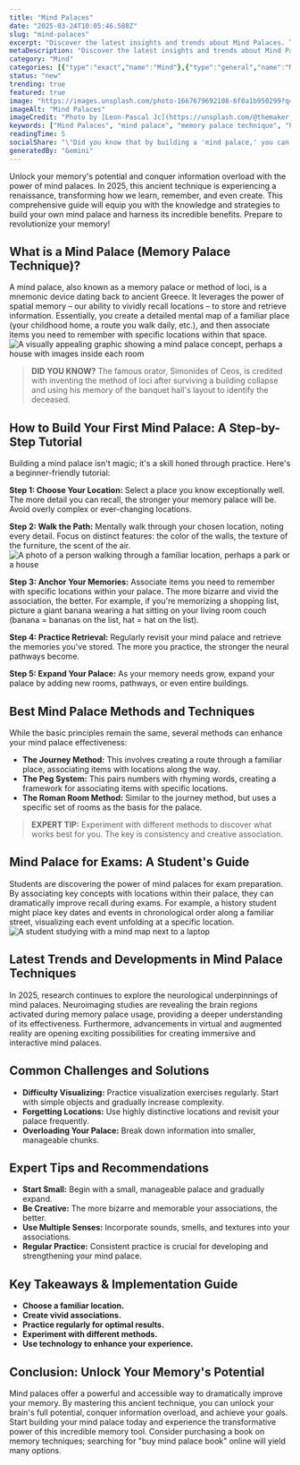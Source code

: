 ```yaml
---
title: "Mind Palaces"
date: "2025-03-24T10:05:46.588Z"
slug: "mind-palaces"
excerpt: "Discover the latest insights and trends about Mind Palaces. This comprehensive guide covers everything you need to know about Mind Palaces in 2025."
metaDescription: "Discover the latest insights and trends about Mind Palaces. This comprehensive guide covers everything you need to know about Mind Palaces in 2025."
category: "Mind"
categories: [{"type":"exact","name":"Mind"},{"type":"general","name":"Memory Techniques"},{"type":"medium","name":"Cognitive Psychology"},{"type":"specific","name":"Mnemonic Devices"},{"type":"niche","name":"Method of Loci"}]
status: "new"
trending: true
featured: true
image: "https://images.unsplash.com/photo-1667679692108-6f0a1b950299?q=85&w=1200&fit=max&fm=webp&auto=compress"
imageAlt: "Mind Palaces"
imageCredit: "Photo by [Leon-Pascal Jc](https://unsplash.com/@themaker) on Unsplash"
keywords: ["Mind Palaces", "mind palace", "memory palace technique", "how to build a mind palace", "mind palace tutorial", "best mind palace methods", "learn memory palace", "memory palace for beginners", "mind palace for exams", "buy mind palace book"]
readingTime: 5
socialShare: "\"Did you know that by building a 'mind palace,' you can transform your memory from a sieve into a fortress? This ancient technique is experiencing a modern renaissance!\""
generatedBy: "Gemini"
---
```




Unlock your memory's potential and conquer information overload with the power of mind palaces.  In 2025,  this ancient technique is experiencing a renaissance, transforming how we learn, remember, and even create. This comprehensive guide will equip you with the knowledge and strategies to build your own mind palace and harness its incredible benefits.  Prepare to revolutionize your memory!

## What is a Mind Palace (Memory Palace Technique)?

A mind palace, also known as a memory palace or method of loci, is a mnemonic device dating back to ancient Greece. It leverages the power of spatial memory – our ability to vividly recall locations – to store and retrieve information.  Essentially, you create a detailed mental map of a familiar place (your childhood home, a route you walk daily, etc.), and then associate items you need to remember with specific locations within that space.  ![A visually appealing graphic showing a mind palace concept, perhaps a house with images inside each room](https://images.unsplash.com/photo-1602288623056-8daee1faecfb?q=85&w=1200&fit=max&fm=webp&auto=compress)

> **DID YOU KNOW?**  The famous orator, Simonides of Ceos, is credited with inventing the method of loci after surviving a building collapse and using his memory of the banquet hall's layout to identify the deceased.

## How to Build Your First Mind Palace: A Step-by-Step Tutorial

Building a mind palace isn't magic; it's a skill honed through practice.  Here's a beginner-friendly tutorial:

**Step 1: Choose Your Location:** Select a place you know exceptionally well. The more detail you can recall, the stronger your memory palace will be.  Avoid overly complex or ever-changing locations.

**Step 2: Walk the Path:** Mentally walk through your chosen location, noting every detail.  Focus on distinct features:  the color of the walls, the texture of the furniture, the scent of the air. ![A photo of a person walking through a familiar location, perhaps a park or a house](https://images.unsplash.com/photo-1667681362383-d9239c8fa2b7?q=85&w=1200&fit=max&fm=webp&auto=compress)

**Step 3: Anchor Your Memories:**  Associate items you need to remember with specific locations within your palace.  The more bizarre and vivid the association, the better. For example, if you're memorizing a shopping list, picture a giant banana wearing a hat sitting on your living room couch (banana = bananas on the list, hat = hat on the list).

**Step 4:  Practice Retrieval:** Regularly revisit your mind palace and retrieve the memories you've stored.  The more you practice, the stronger the neural pathways become.

**Step 5: Expand Your Palace:** As your memory needs grow, expand your palace by adding new rooms, pathways, or even entire buildings.

## Best Mind Palace Methods and Techniques

While the basic principles remain the same, several methods can enhance your mind palace effectiveness:

* **The Journey Method:**  This involves creating a route through a familiar place, associating items with locations along the way.
* **The Peg System:** This pairs numbers with rhyming words, creating a framework for associating items with specific locations.
* **The Roman Room Method:** Similar to the journey method, but uses a specific set of rooms as the basis for the palace.

> **EXPERT TIP:** Experiment with different methods to discover what works best for you. The key is consistency and creative association.

## Mind Palace for Exams: A Student's Guide

Students are discovering the power of mind palaces for exam preparation.  By associating key concepts with locations within their palace, they can dramatically improve recall during exams. For example, a history student might place key dates and events in chronological order along a familiar street, visualizing each event unfolding at a specific location. ![A student studying with a mind map next to a laptop](https://images.unsplash.com/photo-1667679692108-6f0a1b950299?q=85&w=1200&fit=max&fm=webp&auto=compress)

## Latest Trends and Developments in Mind Palace Techniques

In 2025, research continues to explore the neurological underpinnings of mind palaces.  Neuroimaging studies are revealing the brain regions activated during memory palace usage, providing a deeper understanding of its effectiveness. Furthermore, advancements in virtual and augmented reality are opening exciting possibilities for creating immersive and interactive mind palaces.

## Common Challenges and Solutions

* **Difficulty Visualizing:** Practice visualization exercises regularly. Start with simple objects and gradually increase complexity.
* **Forgetting Locations:** Use highly distinctive locations and revisit your palace frequently.
* **Overloading Your Palace:** Break down information into smaller, manageable chunks.

## Expert Tips and Recommendations

* **Start Small:** Begin with a small, manageable palace and gradually expand.
* **Be Creative:**  The more bizarre and memorable your associations, the better.
* **Use Multiple Senses:**  Incorporate sounds, smells, and textures into your associations.
* **Regular Practice:** Consistent practice is crucial for developing and strengthening your mind palace.

## Key Takeaways & Implementation Guide

* **Choose a familiar location.**
* **Create vivid associations.**
* **Practice regularly for optimal results.**
* **Experiment with different methods.**
* **Use technology to enhance your experience.**

## Conclusion: Unlock Your Memory's Potential

Mind palaces offer a powerful and accessible way to dramatically improve your memory. By mastering this ancient technique, you can unlock your brain's full potential, conquer information overload, and achieve your goals.  Start building your mind palace today and experience the transformative power of this incredible memory tool.  Consider purchasing a book on memory techniques; searching for "buy mind palace book" online will yield many options.

